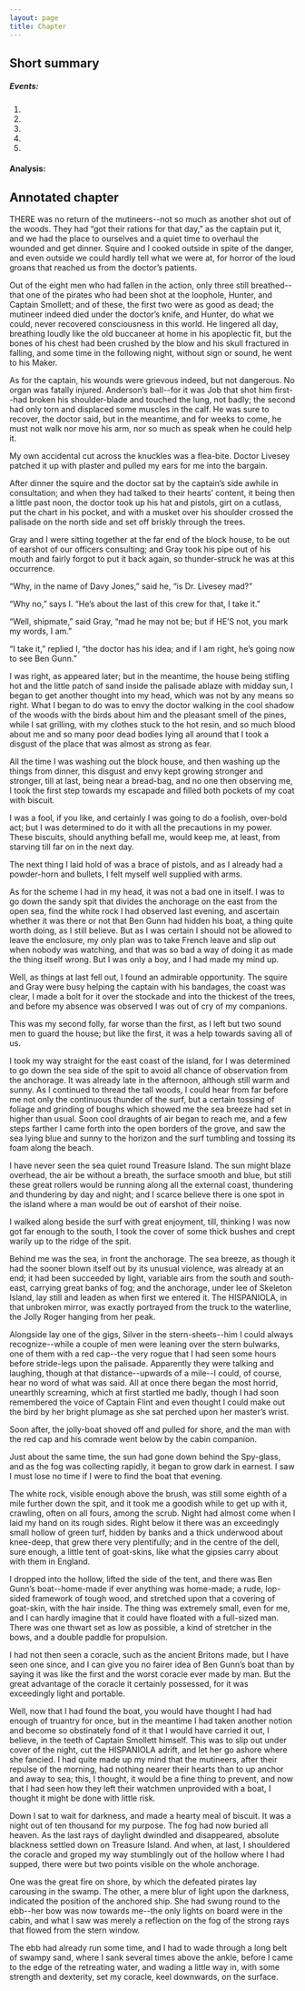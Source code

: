 ```yaml
---
layout: page
title: Chapter
---
```

## Short summary  
##### Events:  
1. 
2. 
3. 
4. 
5. 

#### Analysis:  


## Annotated chapter  
THERE was no return of the mutineers--not so much as another shot out of
the woods. They had “got their rations for that day,” as the captain put
it, and we had the place to ourselves and a quiet time to overhaul the
wounded and get dinner. Squire and I cooked outside in spite of the
danger, and even outside we could hardly tell what we were at, for
horror of the loud groans that reached us from the doctor’s patients.

Out of the eight men who had fallen in the action, only three still
breathed--that one of the pirates who had been shot at the loophole,
Hunter, and Captain Smollett; and of these, the first two were as good
as dead; the mutineer indeed died under the doctor’s knife, and Hunter,
do what we could, never recovered consciousness in this world. He
lingered all day, breathing loudly like the old buccaneer at home in his
apoplectic fit, but the bones of his chest had been crushed by the
blow and his skull fractured in falling, and some time in the following
night, without sign or sound, he went to his Maker.

As for the captain, his wounds were grievous indeed, but not dangerous.
No organ was fatally injured. Anderson’s ball--for it was Job that
shot him first--had broken his shoulder-blade and touched the lung, not
badly; the second had only torn and displaced some muscles in the calf.
He was sure to recover, the doctor said, but in the meantime, and for
weeks to come, he must not walk nor move his arm, nor so much as speak
when he could help it.

My own accidental cut across the knuckles was a flea-bite. Doctor
Livesey patched it up with plaster and pulled my ears for me into the
bargain.

After dinner the squire and the doctor sat by the captain’s side awhile
in consultation; and when they had talked to their hearts’ content, it
being then a little past noon, the doctor took up his hat and pistols,
girt on a cutlass, put the chart in his pocket, and with a musket over
his shoulder crossed the palisade on the north side and set off briskly
through the trees.

Gray and I were sitting together at the far end of the block house, to
be out of earshot of our officers consulting; and Gray took his pipe out
of his mouth and fairly forgot to put it back again, so thunder-struck
he was at this occurrence.

“Why, in the name of Davy Jones,” said he, “is Dr. Livesey mad?”

“Why no,” says I. “He’s about the last of this crew for that, I take
it.”

“Well, shipmate,” said Gray, “mad he may not be; but if HE’S not, you
mark my words, I am.”

“I take it,” replied I, “the doctor has his idea; and if I am right,
he’s going now to see Ben Gunn.”

I was right, as appeared later; but in the meantime, the house being
stifling hot and the little patch of sand inside the palisade ablaze
with midday sun, I began to get another thought into my head, which was
not by any means so right. What I began to do was to envy the doctor
walking in the cool shadow of the woods with the birds about him and the
pleasant smell of the pines, while I sat grilling, with my clothes
stuck to the hot resin, and so much blood about me and so many poor
dead bodies lying all around that I took a disgust of the place that was
almost as strong as fear.

All the time I was washing out the block house, and then washing up
the things from dinner, this disgust and envy kept growing stronger
and stronger, till at last, being near a bread-bag, and no one then
observing me, I took the first step towards my escapade and filled both
pockets of my coat with biscuit.

I was a fool, if you like, and certainly I was going to do a foolish,
over-bold act; but I was determined to do it with all the precautions in
my power. These biscuits, should anything befall me, would keep me, at
least, from starving till far on in the next day.

The next thing I laid hold of was a brace of pistols, and as I already
had a powder-horn and bullets, I felt myself well supplied with arms.

As for the scheme I had in my head, it was not a bad one in itself. I
was to go down the sandy spit that divides the anchorage on the east
from the open sea, find the white rock I had observed last evening, and
ascertain whether it was there or not that Ben Gunn had hidden his boat,
a thing quite worth doing, as I still believe. But as I was certain I
should not be allowed to leave the enclosure, my only plan was to take
French leave and slip out when nobody was watching, and that was so bad
a way of doing it as made the thing itself wrong. But I was only a boy,
and I had made my mind up.

Well, as things at last fell out, I found an admirable opportunity. The
squire and Gray were busy helping the captain with his bandages, the
coast was clear, I made a bolt for it over the stockade and into the
thickest of the trees, and before my absence was observed I was out of
cry of my companions.

This was my second folly, far worse than the first, as I left but two
sound men to guard the house; but like the first, it was a help towards
saving all of us.

I took my way straight for the east coast of the island, for I was
determined to go down the sea side of the spit to avoid all chance of
observation from the anchorage. It was already late in the afternoon,
although still warm and sunny. As I continued to thread the tall woods,
I could hear from far before me not only the continuous thunder of the
surf, but a certain tossing of foliage and grinding of boughs which
showed me the sea breeze had set in higher than usual. Soon cool
draughts of air began to reach me, and a few steps farther I came forth
into the open borders of the grove, and saw the sea lying blue and sunny
to the horizon and the surf tumbling and tossing its foam along the
beach.

I have never seen the sea quiet round Treasure Island. The sun might
blaze overhead, the air be without a breath, the surface smooth and
blue, but still these great rollers would be running along all the
external coast, thundering and thundering by day and night; and I scarce
believe there is one spot in the island where a man would be out of
earshot of their noise.

I walked along beside the surf with great enjoyment, till, thinking
I was now got far enough to the south, I took the cover of some thick
bushes and crept warily up to the ridge of the spit.

Behind me was the sea, in front the anchorage. The sea breeze, as though
it had the sooner blown itself out by its unusual violence, was already
at an end; it had been succeeded by light, variable airs from the south
and south-east, carrying great banks of fog; and the anchorage, under
lee of Skeleton Island, lay still and leaden as when first we entered
it. The HISPANIOLA, in that unbroken mirror, was exactly portrayed from
the truck to the waterline, the Jolly Roger hanging from her peak.

Alongside lay one of the gigs, Silver in the stern-sheets--him I could
always recognize--while a couple of men were leaning over the stern
bulwarks, one of them with a red cap--the very rogue that I had seen
some hours before stride-legs upon the palisade. Apparently they were
talking and laughing, though at that distance--upwards of a mile--I
could, of course, hear no word of what was said. All at once there began
the most horrid, unearthly screaming, which at first startled me badly,
though I had soon remembered the voice of Captain Flint and even thought
I could make out the bird by her bright plumage as she sat perched upon
her master’s wrist.

Soon after, the jolly-boat shoved off and pulled for shore, and the man
with the red cap and his comrade went below by the cabin companion.

Just about the same time, the sun had gone down behind the Spy-glass,
and as the fog was collecting rapidly, it began to grow dark in earnest.
I saw I must lose no time if I were to find the boat that evening.

The white rock, visible enough above the brush, was still some eighth of
a mile further down the spit, and it took me a goodish while to get up
with it, crawling, often on all fours, among the scrub. Night had almost
come when I laid my hand on its rough sides. Right below it there was
an exceedingly small hollow of green turf, hidden by banks and a thick
underwood about knee-deep, that grew there very plentifully; and in the
centre of the dell, sure enough, a little tent of goat-skins, like what
the gipsies carry about with them in England.

I dropped into the hollow, lifted the side of the tent, and there was
Ben Gunn’s boat--home-made if ever anything was home-made; a rude,
lop-sided framework of tough wood, and stretched upon that a covering of
goat-skin, with the hair inside. The thing was extremely small, even
for me, and I can hardly imagine that it could have floated with a
full-sized man. There was one thwart set as low as possible, a kind of
stretcher in the bows, and a double paddle for propulsion.

I had not then seen a coracle, such as the ancient Britons made, but
I have seen one since, and I can give you no fairer idea of Ben Gunn’s
boat than by saying it was like the first and the worst coracle ever
made by man. But the great advantage of the coracle it certainly
possessed, for it was exceedingly light and portable.

Well, now that I had found the boat, you would have thought I had had
enough of truantry for once, but in the meantime I had taken another
notion and become so obstinately fond of it that I would have carried
it out, I believe, in the teeth of Captain Smollett himself. This was
to slip out under cover of the night, cut the HISPANIOLA adrift, and let
her go ashore where she fancied. I had quite made up my mind that the
mutineers, after their repulse of the morning, had nothing nearer their
hearts than to up anchor and away to sea; this, I thought, it would be
a fine thing to prevent, and now that I had seen how they left their
watchmen unprovided with a boat, I thought it might be done with little
risk.

Down I sat to wait for darkness, and made a hearty meal of biscuit. It
was a night out of ten thousand for my purpose. The fog had now buried
all heaven. As the last rays of daylight dwindled and disappeared,
absolute blackness settled down on Treasure Island. And when, at last,
I shouldered the coracle and groped my way stumblingly out of the hollow
where I had supped, there were but two points visible on the whole
anchorage.

One was the great fire on shore, by which the defeated pirates lay
carousing in the swamp. The other, a mere blur of light upon the
darkness, indicated the position of the anchored ship. She had swung
round to the ebb--her bow was now towards me--the only lights on board
were in the cabin, and what I saw was merely a reflection on the fog of
the strong rays that flowed from the stern window.

The ebb had already run some time, and I had to wade through a long belt
of swampy sand, where I sank several times above the ankle, before I
came to the edge of the retreating water, and wading a little way in,
with some strength and dexterity, set my coracle, keel downwards, on the
surface.

